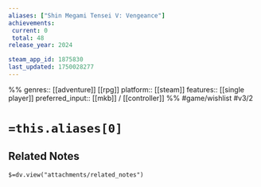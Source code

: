 ```yaml
---
aliases: ["Shin Megami Tensei V: Vengeance"]
achievements:
 current: 0
 total: 48
release_year: 2024

steam_app_id: 1875830
last_updated: 1750028277
---
```

%%
genres:: [[adventure]] [[rpg]]
platform:: [[steam]]
features:: [[single player]]
preferred_input:: [[mkb]] / [[controller]]
%%
#game/wishlist
#v3/2

# `=this.aliases[0]`
## Related Notes
`$=dv.view("attachments/related_notes")`